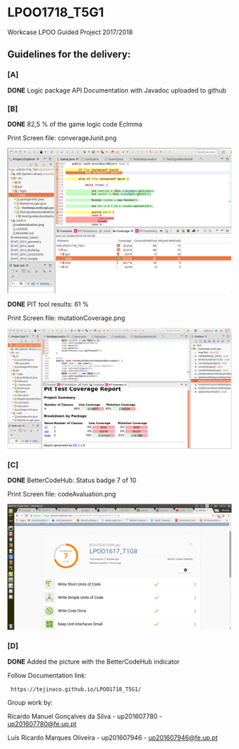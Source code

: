 # LPOO1718_T5G1
Workcase LPOO
Guided Project 2017/2018

## Guidelines for the delivery:


### [A] 

__DONE__ Logic package API Documentation with Javadoc uploaded to github

### [B]  

__DONE__ 82,5 % of the game logic code Eclmma 

Print Screen file: converageJunit.png

![converageJunit](converageJunit.png)


__DONE__ PIT tool results: 61 %

Print Screen file: mutationCoverage.png

![mutationCoverage](mutationCoverage.png)

### [C]  

__DONE__ BetterCodeHub: Status badge 7 of 10

Print Screen file: codeAvaluation.png

![codeAvaluation](codeAvaluation.png)

### [D] 

__DONE__ Added the picture with the BetterCodeHub indicator
 


Follow Documentation link:

 
     https://tejinaco.github.io/LPOO1718_T5G1/


Group work by:

Ricardo Manuel Gonçalves da Silva - up201607780 - up201607780@fe.up.pt 

Luís Ricardo Marques Oliveira - up201607946 - up201607946@fe.up.pt

